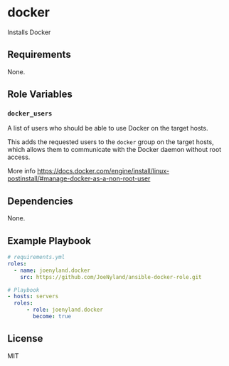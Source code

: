 # docker

Installs Docker

## Requirements

None.

## Role Variables

### `docker_users`

A list of users who should be able to use Docker on the target hosts.

This adds the requested users to the `docker` group on the target hosts, which allows them to communicate with the Docker daemon without root access.

More info https://docs.docker.com/engine/install/linux-postinstall/#manage-docker-as-a-non-root-user

## Dependencies

None.

## Example Playbook

```yaml
# requirements.yml
roles:
  - name: joenyland.docker
    src: https://github.com/JoeNyland/ansible-docker-role.git
```

```yaml
# Playbook
- hosts: servers
  roles:
      - role: joenyland.docker
        become: true
```
## License

MIT
